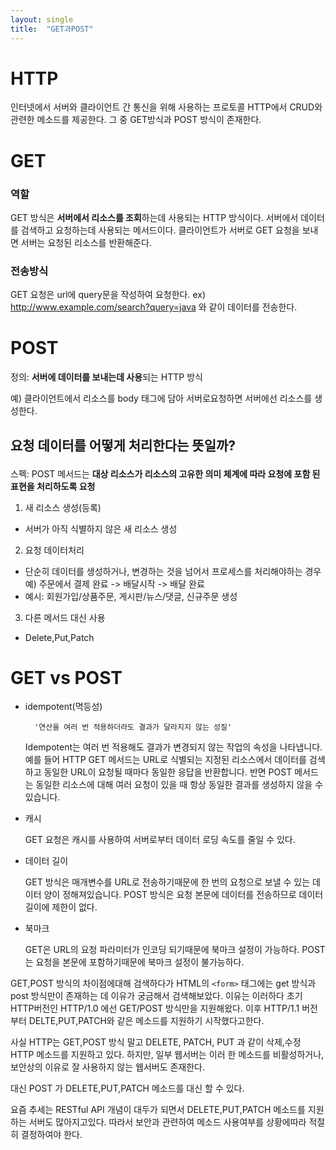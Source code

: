 ```yaml
---
layout: single
title:  "GET과POST"
---
```


# HTTP 
인터넷에서 서버와 클라이언트 간 통신을 위해 사용하는 프로토콜 
HTTP에서 CRUD와 관련한 메소드를 제공한다. 그 중 GET방식과 POST 방식이 존재한다.

# GET

### 역할
GET 방식은 <b>서버에서 리소스를 조회</b>하는데 사용되는 HTTP 방식이다. 서버에서 데이터를 검색하고 요청하는데 사용되는 메서드이다.
클라이언트가 서버로 GET 요청을 보내면 서버는 요청된 리소스를 반환해준다.

### 전송방식
GET 요청은 url에 query문을 작성하여 요청한다. 
ex) http://www.example.com/search?query=java 와 같이 데이터를 전송한다.


# POST
정의: <b>서버에 데이터를 보내는데 사용</b>되는 HTTP 방식<p>
예) 클라이언트에서 리소스를 body 태그에 담아 서버로요청하면 서버에선 리소스를 생성한다.
<h2><p>요청 데이터를 어떻게 처리한다는 뜻일까?<p></h2>
스펙: POST 메서드는 <b>대상 리소스가 리소스의 고유한 의미 체계에 따라 요청에 포함 된 표현을 처리하도록 요청</b>

1. 새 리소스 생성(등록)
- 서버가 아직 식별하지 않은 새 리소스 생성

2. 요청 데이터처리
- 단순히 데이터를 생성하거나, 변경하는 것을 넘어서 프로세스를 처리해야하는 경우 예) 주문에서 결제 완료 -> 배달시작 -> 배달 완료
- 예시: 회원가입/상품주문, 게시판/뉴스/댓글, 신규주문 생성 

3. 다른 메서드 대신 사용
- Delete,Put,Patch




# GET vs POST 
- idempotent(멱등성)<p>

        '연산을 여러 번 적용하더라도 결과가 달라지지 않는 성질' 

    Idempotent는 여러 번 적용해도 결과가 변경되지 않는 작업의 속성을 나타냅니다. 예를 들어 HTTP GET 메서드는 URL로 식별되는 지정된 리소스에서 데이터를 검색하고 동일한 URL이 요청될 때마다 동일한 응답을 반환합니다. 반면 POST 메서드는 동일한 리소스에 대해 여러 요청이 있을 때 항상 동일한 결과를 생성하지 않을 수 있습니다.

- 캐시<p>
    GET 요청은 캐시를 사용하여 서버로부터 데이터 로딩 속도를 줄일 수 있다.
- 데이터 길이<p>
    GET 방식은 매개변수를 URL로 전송하기때문에 한 번의 요청으로 보낼 수 있는 데이터 양이 정해져있습니다. POST 방식은 요청 본문에 데이터를 전송하므로 데이터 길이에 제한이 없다.
- 북마크 <p>
    GET은 URL의 요청 파라미터가 인코딩 되기때문에 북마크 설정이 가능하다.
    POST는 요청을 본문에 포함하기때문에 북마크 설정이 불가능하다.

GET,POST 방식의 차이점에대해 검색하다가 HTML의 `<form>` 태그에는 get 방식과 post 방식만이 존재하는 데 이유가 궁금해서 검색해보았다.
이유는 이러하다 초기 HTTP버전인 HTTP/1.0 에선 GET/POST 방식만을 지원해왔다. 이후 HTTP/1.1 버전부터 DELTE,PUT,PATCH와 같은 메소드를 지원하기 시작했다고한다.






사실 HTTP는 GET,POST 방식 말고 DELETE, PATCH, PUT 과 같이 삭제,수정 HTTP 메소드를 지원하고 있다. 하지만, 일부 웹서버는 이러 한 메소드를 비활성하거나, 보안상의 이유로 잘 사용하지 않는 웹서버도 존재한다.

대신 POST 가 DELETE,PUT,PATCH 메소드를 대신 할 수 있다.

요즘 추세는 RESTful API 개념이 대두가 되면서 DELETE,PUT,PATCH 메소드를 지원하는 서버도 많아지고있다. 따라서 보안과 관련하여 메소드 사용여부를 상황에따라 적절히 결정하여야 한다.



